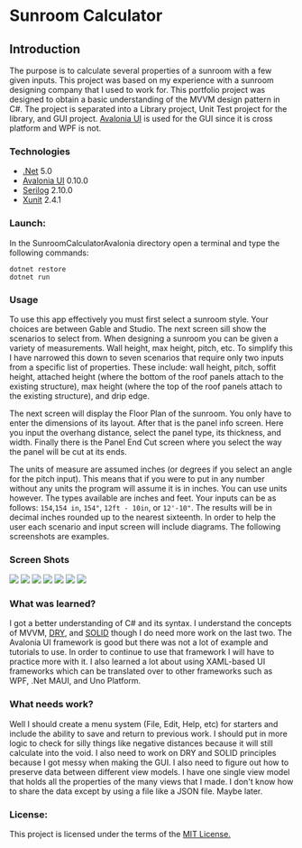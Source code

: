 # Sunroom Calculator

## Introduction
The purpose is to calculate several properties of a sunroom with a few given inputs. 
This project was based on my experience with a sunroom designing company that I used to work for. This 
portfolio project was designed to obtain a basic understanding of the MVVM design pattern in C#.
The project is separated into a Library project, Unit Test project for the library, and GUI project.
[Avalonia UI](https://github.com/AvaloniaUI/Avalonia) is used for the GUI since it is cross platform and
WPF is not.

### Technologies

- [.Net](https://dotnet.microsoft.com/download/dotnet-core/3.1) 5.0
- [Avalonia UI](https://avaloniaui.net/) 0.10.0
- [Serilog](https://serilog.net/) 2.10.0
- [Xunit](https://xunit.github.io/) 2.4.1

### Launch:

In the SunroomCalculatorAvalonia directory open a terminal and type the following commands:

```
dotnet restore
dotnet run
```
### Usage

To use this app effectively you must first select a sunroom style. Your choices are between Gable and Studio.
The next screen sill show the scenarios to select from. When designing a sunroom you can be given a variety
of measurements. Wall height, max height, pitch, etc. To simplify this I have narrowed this down to seven 
scenarios that require only two inputs from a specific list of properties. These include: wall height, pitch,
soffit height, attached height (where the bottom of the roof panels attach to the existing structure), 
max height (where the top of the roof panels attach to the existing structure), and drip edge.

The next screen will display the Floor Plan of the sunroom. You only have to enter the dimensions of its layout.
After that is the panel info screen. Here you input the overhang distance, select the panel type, its thickness,
and width. Finally there is the Panel End Cut screen where you select the way the panel will be cut at its ends.

The units of measure are assumed inches (or degrees if you select an angle for the pitch input). This means that
if you were to put in any number without any units the program will assume it is in inches. You can use units
however. The types available are inches and feet. Your inputs can be as follows: `154`,`154 in`, `154"`, 
`12ft - 10in`, or `12'-10"`. The results will be in decimal inches rounded up to the nearest sixteenth.
In order to help the user each scenario and input screen will include diagrams. The following screenshots
are examples.

### Screen Shots
![](Screenshots/Start.png)
![](Screenshots/SunroomType.png)
![](Screenshots/Scenario.png)
![](Screenshots/FloorPlan.png)
![](Screenshots/PanelInfo.png)
![](Screenshots/EndCut.png)
![](Screenshots/Results.png)

### What was learned?

I got a better understanding of C# and its syntax. I understand the concepts of MVVM, 
[DRY](https://en.wikipedia.org/wiki/Don%27t_repeat_yourself), and 
[SOLID](https://en.wikipedia.org/wiki/SOLID) though I do need more work on the last two. 
The Avalonia UI framework is good but there was not a lot of example and tutorials to use. 
In order to continue to use that framework I will have to practice more with it. 
I also learned a lot about using XAML-based UI frameworks which can be translated over to other 
frameworks such as WPF, .Net MAUI, and Uno Platform.

### What needs work?

Well I should create a menu system (File, Edit, Help, etc) for starters and include the ability to save
and return to previous work. I should put in more logic to check for silly things like negative distances 
because it will still calculate into the void. I also need to work on DRY and SOLID principles because I 
got messy when making the GUI. I also need to figure out how to preserve data between different view models.
I have one single view model that holds all the properties of the many views that I made. I don't know how
to share the data except by using a file like a JSON file. Maybe later.

### License:

This project is licensed under the terms of the [MIT License.](https://gitlab.com/cmcglownjr/livingspace-toolkit-c_sharp/-/blob/master/LICENSE)